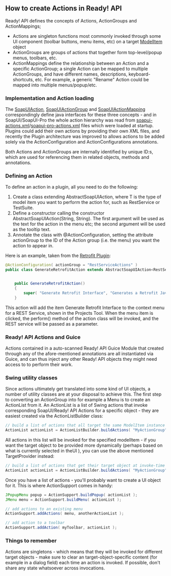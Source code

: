 ## How to create Actions in Ready! API
Ready! API defines the concepts of Actions, ActionGroups and ActionMappings; 
- Actions are singleton functions most commonly invoked through some UI component (toolbar buttons, menu items, etc) on a target [ModelItem](https://github.com/SmartBear/axm/blob/next/ready-api-core/src/main/java/com/eviware/soapui/model/ModelItem.java) object
- ActionGroups are groups of actions that together form top-level/popup menus, toolbars, etc. 
- ActionMappings define the relationship between an Action and a specific ActionGroup; a single Action can be mapped to multiple ActionGroups, and have different names, descriptions, keyboard-shortcuts, etc. For example, a generic "Rename" Action could be mapped into multiple menus/popup/etc.

### Implementation and Action loading

The [SoapUIAction](https://github.com/SmartBear/axm/blob/next/soapui/src/main/java/com/eviware/soapui/support/action/SoapUIAction.java), [SoapUIActionGroup](https://github.com/SmartBear/axm/blob/next/soapui/src/main/java/com/eviware/soapui/support/action/SoapUIActionGroup.java) and [SoapUIActionMapping](https://github.com/SmartBear/axm/blob/next/soapui/src/main/java/com/eviware/soapui/support/action/SoapUIActionMapping.java) correspondingly define java interfaces for these three concepts - and in SoapUI/SoapUI-Pro the whole action hierarchy was read from [soapui-actions.xml](https://github.com/SmartBear/axm/blob/next/soapui/src/main/resources/com/eviware/soapui/resources/conf/soapui-actions.xml)/[soapui-pro-actions.xml](https://github.com/SmartBear/axm/blob/next/soapui-pro/src/main/resources/com/eviware/soapui/resources/conf/soapui-pro-actions.xml) files which were loaded at startup. Plugins could add their own actions by providing their own XML files, and recently the Plugin architecture was improved to allows actions to be added solely via the ActionConfiguration and ActionConfigurations annotations.

Both Actions and ActionGroups are internally identified by unique ID:s, which are used for referencing them in related objects, methods and annotations.

### Defining an Action
To define an action in a plugin, all you need to do the following:
1. Create a class extending AbstractSoapUIAction<T>, where T is the type of model item you want to perform the action for, such as RestService or TestSuite.
2. Define a constructor calling the constructor AbstractSoapUIAction(String, String). The first argument will be used as the text for the action in the menu etc; the second argument will be used as the tooltip text. 
3. Annotate the class with @ActionConfiguration, setting the attribute actionGroup to the ID of the Action group (i.e. the menu) you want the action to appear in.

Here is an example, taken from the [Retrofit Plugin](https://github.com/olensmar/soapui-retrofit-plugin):
```java
@ActionConfiguration( actionGroup = "RestServiceActions" )
public class GenerateRetrofitAction extends AbstractSoapUIAction<RestService> {


    public GenerateRetrofitAction()
    {
        super( "Generate Retrofit Interface", "Generates a Retrofit Java Interface for this REST API");
    }

```

This action will add the item Generate Retrofit Interface to the context menu for a REST Service, shown in the Projects Tool. When the menu item is clicked, the perform() method of the action class will be invoked, and the REST service will be passed as a parameter.



### Ready! API Actions and Guice 

Actions contained in a auto-scanned Ready! API Guice Module that created through any of the afore-mentioned annotations are all instantiated via Guice, and can thus inject any other Ready! API objects they might need access to to perform their work.

### Swing utility classes

Since actions ultimately get translated into some kind of UI objects, a number of utility classes are at your disposal to achieve this. The first step to converting an ActionGroup into for example a Menu is to create an ActionList from it. An ActionList is a list of Swing actions that invoke corresponding SoapUI/Ready! API Actions for a specific object - they are easiest created via the ActionListBuilder class:
```java
// build a list of actions that all target the same ModelItem instance
ActionList actionList = ActionListBuilder.buildActions( "MyActionGroup", someModelItem );
```
All actions in this list will be invoked for the specified modelItem - if you want the target object to be provided more dynamically (perhaps based on what is currently selected in theUI ), you can use the above mentioned TargetProvider instead:
```java
// build a list of actions that get their target object at invoke-time
ActionList actionList = ActionListBuilder.buildActions( "MyActionGroup", myTargetProvider );
```
Once you have a list of actions - you'll probably want to create a UI object for it. This is where ActionSupport comes in handy:
```java
JPopupMenu popup = ActionSupport.buildPopup( actionList );
JMenu menu = ActionSupport.buildMenu( actionList );

// add actions to an existing menu
ActionSupport.addActions( menu, anotherActionList );

// add action to a toolbar
ActionSupport.addAction( myToolbar, actionList );
```


### Things to remember
Actions are singletons - which means that they will be invoked for different target objects - make sure to clear an target-object-specific content (for example in a dialog field) each time an action is invoked. If possible, don't share any state whatsoever across invocations.
